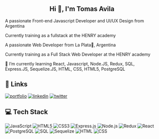 <h2 align="center">Hi 👋, I'm Tomas Avila</h2>

A passionate Front-end Javascript Developer and UI/UX Design from Argentina

Currently training as a fullstack at the HENRY academy

A passionate Web Developer from La Plata🐺, Argentina

Currently training as a Full Stack Web Developer at the HENRY academy

🌱 I’m currently learning React, Javascript, Node.JS, Redux, SQL, Express.JS, Sequelize.JS, HTML, CSS, HTML5, PostgreSQL
## 🔗 Links
[![portfolio](https://img.shields.io/badge/my_portfolio-000?style=for-the-badge&logo=ko-fi&logoColor=white)](https://katherineoelsner.com/)
[![linkedin](https://img.shields.io/badge/linkedin-0A66C2?style=for-the-badge&logo=linkedin&logoColor=white)](https://www.linkedin.com/)
[![twitter](https://img.shields.io/badge/twitter-1DA1F2?style=for-the-badge&logo=twitter&logoColor=white)](https://twitter.com/)

## 💻 Tech Stack
![JavaScript](https://img.shields.io/badge/JavaScript-F7DF1E?style=for-the-badge&logo=javascript&logoColor=000)
![HTML5](https://img.shields.io/badge/HTML5-E34F26?style=for-the-badge&logo=html5&logoColor=fff)
![CSS3](https://img.shields.io/badge/CSS3-1572B6?style=for-the-badge&logo=css3&logoColor=fff)
![Express.js](https://img.shields.io/badge/Express.js-000?style=for-the-badge&logo=express&logoColor=fff)
![Node.js](https://img.shields.io/badge/Node.js-339933?style=for-the-badge&logo=node.js&logoColor=fff)
![Redux](https://img.shields.io/badge/Redux-764ABC?style=for-the-badge&logo=redux&logoColor=fff)
![React](https://img.shields.io/badge/React-61DAFB?style=for-the-badge&logo=react&logoColor=000)
![PostgreSQL](https://img.shields.io/badge/PostgreSQL-336791?style=for-the-badge&logo=postgresql&logoColor=fff)
![SQL](https://img.shields.io/badge/SQL-4479A1?style=for-the-badge&logo=sql&logoColor=fff)
![Sequelize](https://img.shields.io/badge/Sequelize-52B0E7?style=for-the-badge&logo=sequelize&logoColor=fff)
![HTML](https://img.shields.io/badge/HTML-E34F26?style=for-the-badge&logo=html5&logoColor=fff)
![CSS](https://img.shields.io/badge/CSS-1572B6?style=for-the-badge&logo=css3&logoColor=fff)
